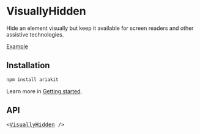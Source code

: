 # VisuallyHidden

<p data-description>
  Hide an element visually but keep it available for screen readers and other assistive technologies.
</p>

<a href="../examples/visually-hidden/index.tsx" data-playground>Example</a>

## Installation

```sh
npm install ariakit
```

Learn more in [Getting started](/guide/getting-started).

## API

<pre data-api>
&lt;<a href="/api-reference/visually-hidden">VisuallyHidden</a> /&gt;
</pre>
